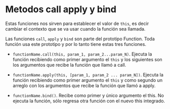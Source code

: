 # Metodos call apply y bind

Estas funciones nos sirven para establecer el valor de `this`, es decir cambiar el contexto que se va usar cuando la función sea llamada.

Las funciones `call`, `apply` y `bind` son parte del prototipo Function. Toda función usa este prototipo y por lo tanto tiene estas tres funciones.

- `functionName.call(this, param_1, param_2...param_N)`. Ejecuta la función recibiendo como primer argumento el `this` y los siguientes son los argumentos que recibe la función que llamó a call.
  
- `functionName.apply(this, [param_1, param_2 ... param_N])`. Ejecuta la función recibiendo como primer argumento el `this` y como segundo un arreglo con los argumentos que recibe la función que llamó a apply.
  
- `functionName.bind()`. Recibe como primer y único argumento el this. No ejecuta la función, sólo regresa otra función con el nuevo this integrado.
